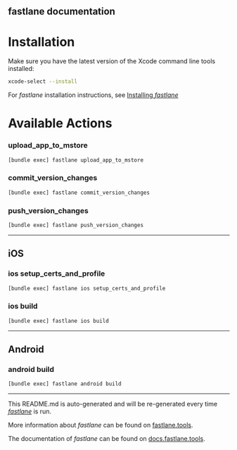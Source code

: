 fastlane documentation
----

# Installation

Make sure you have the latest version of the Xcode command line tools installed:

```sh
xcode-select --install
```

For _fastlane_ installation instructions, see [Installing _fastlane_](https://docs.fastlane.tools/#installing-fastlane)

# Available Actions

### upload_app_to_mstore

```sh
[bundle exec] fastlane upload_app_to_mstore
```



### commit_version_changes

```sh
[bundle exec] fastlane commit_version_changes
```



### push_version_changes

```sh
[bundle exec] fastlane push_version_changes
```



----


## iOS

### ios setup_certs_and_profile

```sh
[bundle exec] fastlane ios setup_certs_and_profile
```



### ios build

```sh
[bundle exec] fastlane ios build
```



----


## Android

### android build

```sh
[bundle exec] fastlane android build
```



----

This README.md is auto-generated and will be re-generated every time [_fastlane_](https://fastlane.tools) is run.

More information about _fastlane_ can be found on [fastlane.tools](https://fastlane.tools).

The documentation of _fastlane_ can be found on [docs.fastlane.tools](https://docs.fastlane.tools).
